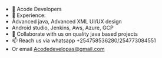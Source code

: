 - 👋 Acode Developers 
- 🌱 Experience:
-  Advanced java, Advanced XML UI/UX design
-  Android studio, Jenkins, Aws, Azure, GCP
- 💞️ Collaborate with us on quality java based projects
- 📫 Reach us via whatsapp +254758536280/254773084551 
- Or email  Acodedevelopas@gmail.com

<!---
micro-byte/micro-byte is a ✨ special ✨ repository because its `README.md` (this file) appears on your GitHub profile.
You can click the Preview link to take a look at your changes.
--->
